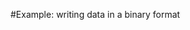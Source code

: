 #Example: writing data in a binary format

<script src="https://gist.github.com/molpopgen/419aab1b84241ec61b61.js"></script>